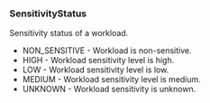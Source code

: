 ### SensitivityStatus
Sensitivity status of a workload.

- NON_SENSITIVE - Workload is non-sensitive.
- HIGH - Workload sensitivity level is high.
- LOW - Workload sensitivity level is low.
- MEDIUM - Workload sensitivity level is medium.
- UNKNOWN - Workload sensitivity is unknown.
